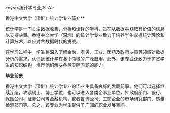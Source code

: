 keys:<统计学专业,STA>


香港中文大学（深圳）统计学专业简介**

统计学是一门关注数据收集、分析和诠释的学科，旨在从数据中获取有价值的信息以支持决策。香港中文大学（深圳）的统计学专业致力于培养学生掌握统计理论和计算技术，以应对大数据时代的挑战。

在学习过程中，学生将深入了解金融、商务、工业、医药及政府决策等领域对数据分析的需求，认识到统计学在各个领域的广泛应用。此外，该专业还致力于扩宽学生的知识结构，培养他们解决各类实际问题的能力。

**毕业前景**

香港中文大学（深圳）统计学专业的毕业生具备良好的发展前景。他们可以选择继续深造，攻读硕士、博士学位，也可以进入各类企事业单位，如政府部门、银行、保险公司、证券公司等金融机构，或者咨询公司、工商企业的市场研究部门、质量检测部门等。总之，该专业为学生提供了广阔的职业发展空间。